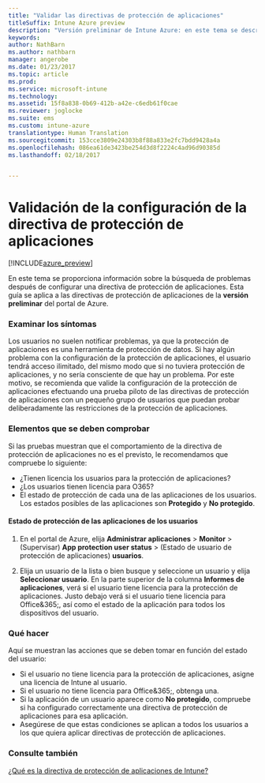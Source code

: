 ```yaml
---
title: "Validar las directivas de protección de aplicaciones"
titleSuffix: Intune Azure preview
description: "Versión preliminar de Intune Azure: en este tema se describe cómo puede probar y validar si su directiva de protección de aplicaciones está configurada correctamente y funciona según lo esperado."
keywords: 
author: NathBarn
ms.author: nathbarn
manager: angerobe
ms.date: 01/23/2017
ms.topic: article
ms.prod: 
ms.service: microsoft-intune
ms.technology: 
ms.assetid: 15f8a838-0b69-412b-a42e-c6edb61f0cae
ms.reviewer: joglocke
ms.suite: ems
ms.custom: intune-azure
translationtype: Human Translation
ms.sourcegitcommit: 153cce3809e24303b8f88a833e2fc7bdd9428a4a
ms.openlocfilehash: 086ea61de3423be254d3d8f2224c4ad96d90385d
ms.lasthandoff: 02/18/2017


---
```


# <a name="how-to-validate-your-app-protection-policy-setup"></a>Validación de la configuración de la directiva de protección de aplicaciones

[!INCLUDE[azure_preview](../includes/azure_preview.md)]


En este tema se proporciona información sobre la búsqueda de problemas después de configurar una directiva de protección de aplicaciones. Esta guía se aplica a las directivas de protección de aplicaciones de la **versión preliminar** del portal de Azure.

### <a name="checking-for-symptoms"></a>Examinar los síntomas
Los usuarios no suelen notificar problemas, ya que la protección de aplicaciones es una herramienta de protección de datos. Si hay algún problema con la configuración de la protección de aplicaciones, el usuario tendrá acceso ilimitado, del mismo modo que si no tuviera protección de aplicaciones, y no sería consciente de que hay un problema. Por este motivo, se recomienda que valide la configuración de la protección de aplicaciones efectuando una prueba piloto de las directivas de protección de aplicaciones con un pequeño grupo de usuarios que puedan probar deliberadamente las restricciones de la protección de aplicaciones.


### <a name="what-to-check"></a>Elementos que se deben comprobar

Si las pruebas muestran que el comportamiento de la directiva de protección de aplicaciones no es el previsto, le recomendamos que compruebe lo siguiente:

- ¿Tienen licencia los usuarios para la protección de aplicaciones?
- ¿Los usuarios tienen licencia para O365?
- El estado de protección de cada una de las aplicaciones de los usuarios. Los estados posibles de las aplicaciones son **Protegido** y **No protegido**.

#### <a name="user-app-protection-status"></a>Estado de protección de las aplicaciones de los usuarios
1. En el portal de Azure, elija **Administrar aplicaciones** > **Monitor** >   (Supervisar) **App protection user status** >  (Estado de usuario de protección de aplicaciones) **usuarios**.

2. Elija un usuario de la lista o bien busque y seleccione un usuario y elija **Seleccionar usuario**. En la parte superior de la columna **Informes de aplicaciones**, verá si el usuario tiene licencia para la protección de aplicaciones. Justo debajo verá si el usuario tiene licencia para Office&365;, así como el estado de la aplicación para todos los dispositivos del usuario.



### <a name="what-to-do"></a>Qué hacer
Aquí se muestran las acciones que se deben tomar en función del estado del usuario:

- Si el usuario no tiene licencia para la protección de aplicaciones, asigne una licencia de Intune al usuario.
- Si el usuario no tiene licencia para Office&365;, obtenga una.
- Si la aplicación de un usuario aparece como **No protegido**, compruebe si ha configurado correctamente una directiva de protección de aplicaciones para esa aplicación.
- Asegúrese de que estas condiciones se aplican a todos los usuarios a los que quiera aplicar directivas de protección de aplicaciones.

### <a name="see-also"></a>Consulte también

[¿Qué es la directiva de protección de aplicaciones de Intune?](app-protection-policies.md)

